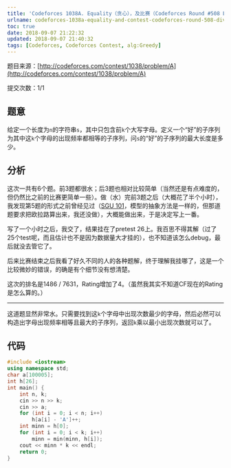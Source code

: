 ```yaml
---
title: 'Codeforces 1038A. Equality（贪心），及比赛（Codeforces Round #508 Div. 2）总结'
urlname: codeforces-1038a-equality-and-contest-codeforces-round-508-div-2
toc: true
date: 2018-09-07 21:22:32
updated: 2018-09-07 21:40:32
tags: [Codeforces, Codeforces Contest, alg:Greedy]
---
```


题目来源：[http://codeforces.com/contest/1038/problem/A](http://codeforces.com/contest/1038/problem/A)

提交次数：1/1

## 题意

给定一个长度为`n`的字符串`s`，其中只包含前`k`个大写字母。定义一个“好”的子序列为其中这`k`个字母的出现频率都相等的子序列，问`s`的“好”的子序列的最大长度是多少。

## 分析

这次一共有6个题。前3题都很水；后3题也相对比较简单（当然还是有点难度的，但仍然比之前的比赛更简单一些）。做（水）完前3题之后（大概花了半个小时），我发现第5题的形式之前曾经见过（[SGU 101](https://codeforces.com/problemsets/acmsguru/problem/99999/101)，模型的抽象方法是一样的，但那道题要求把欧拉路算出来，我还没做），大概能做出来，于是决定写上一番。

写了一个小时之后，我交了，结果挂在了pretest 26上。我百思不得其解（过了25个test呢，而且估计也不是因为数据量大才挂的），也不知道该怎么debug，最后就没去管它了。

后来比赛结束之后我看了好久不同的人的各种题解，终于理解我挂哪了，这是一个比较微妙的错误，的确是有个细节没有想清楚。

这次的排名是1486 / 7631，Rating增加了4。（虽然我其实不知道CF现在的Rating是怎么算的。）

---

这道题显然非常水。只需要找到这`k`个字母中出现次数最少的字母，然后必然可以构造出字母出现频率相等且最大的子序列，返回`k`乘以最小出现次数就可以了。

## 代码

```cpp
#include <iostream>
using namespace std;
char a[100005];
int h[26];
int main() {
    int n, k;
    cin >> n >> k;
    cin >> a;
    for (int i = 0; i < n; i++)
        h[a[i] - 'A']++;
    int minn = h[0];
    for (int i = 0; i < k; i++)
        minn = min(minn, h[i]);
    cout << minn * k << endl;
    return 0;
}
```
